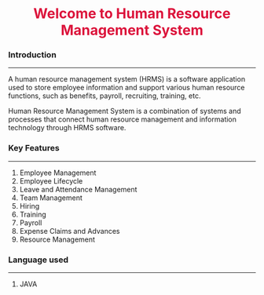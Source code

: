 <!DOCTYPE html>
<html lang="en">
<head>
    <meta charset="UTF-8">
    <meta http-equiv="X-UA-Compatible" content="IE=edge">
    <meta name="viewport" content="width=device-width, initial-scale=1.0">
</head>
<body>
    <h1 align="center" style="color: crimson; font: italic;">Welcome to Human Resource Management System</h1>
    <h3>Introduction</h3>
    <hr>
    <p>A human resource management system (HRMS) is a software application used to store employee information and support various human resource functions, such as benefits, payroll, recruiting, training, etc.</p>
    <p>Human Resource Management System is a combination of systems and processes that connect human resource management and information technology through HRMS software.</p>
    <h3>Key Features</h3>
    <hr>
    <ol>
        <li>Employee Management</li>
        <li>Employee Lifecycle</li>
        <li>Leave and Attendance Management</li>
        <li>Team Management</li>
        <li>Hiring</li>
        <li>Training</li>
        <li>Payroll</li>
        <li>Expense Claims and Advances</li>
        <li>Resource Management</li>
    </ol>
    <h3>Language used</h3>
    <hr>
    <ol>
        <li>JAVA</li>
    </ol>


</body>
</html>